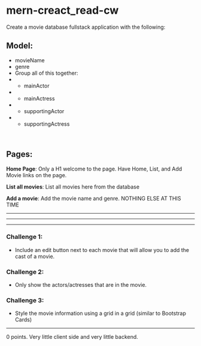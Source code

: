 # mern-creact_read-cw

Create a movie database fullstack application with the following:

## Model:
- movieName
- genre
- Group all of this together:
- - mainActor
- - mainActress
- - supportingActor
- - supportingActress
<br>

## Pages:
<strong>Home Page</strong>: Only a H1 welcome to the page. Have Home, List, and Add Movie links on the page.

<strong>List all movies</strong>: List all movies here from the database

<strong>Add a movie</strong>: Add the movie name and genre. NOTHING ELSE AT THIS TIME

<hr><hr><hr>

### Challenge 1:
- Include an edit button next to each movie that will allow you to add the cast of a movie.

### Challenge 2:
- Only show the actors/actresses that are in the movie.

### Challenge 3:
- Style the movie information using a grid in a grid (similar to Bootstrap Cards)
<hr>
0 points. Very little client side and very little backend.